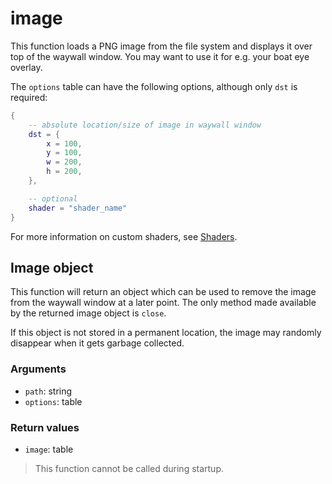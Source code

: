 # image

This function loads a PNG image from the file system and displays it over top
of the waywall window. You may want to use it for e.g. your boat eye overlay.

The `options` table can have the following options, although only `dst` is
required:

```lua
{
    -- absolute location/size of image in waywall window
    dst = {
        x = 100,
        y = 100,
        w = 200,
        h = 200,
    },

    -- optional
    shader = "shader_name"
}
```

For more information on custom shaders, see [Shaders].

## Image object

This function will return an object which can be used to remove the image from
the waywall window at a later point. The only method made available by the
returned image object is `close`.

If this object is not stored in a permanent location, the image may randomly
disappear when it gets garbage collected.

### Arguments

  - `path`: string
  - `options`: table

### Return values

  - `image`: table

> This function cannot be called during startup.

[Shaders]: 01_options_shaders.md
